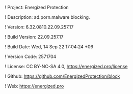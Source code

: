! Project: Energized Protection

! Description: ad.porn.malware blocking.

! Version: 6.32.0810.22.09.257.17

! Build Version: 22.09.257.17

! Build Date: Wed, 14 Sep 22 17:04:24 +06

! Version Code: 2571704

! License: CC BY-NC-SA 4.0, https://energized.pro/license

! Github: https://github.com/EnergizedProtection/block

! Web: https://energized.pro
